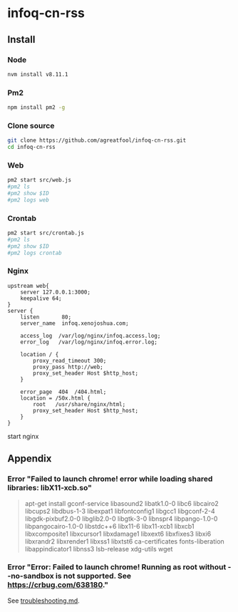 # infoq-cn-rss

## Install
### Node
```bash
nvm install v8.11.1
```

### Pm2
```bash
npm install pm2 -g
```

### Clone source
```bash
git clone https://github.com/agreatfool/infoq-cn-rss.git
cd infoq-cn-rss
```

### Web
```bash
pm2 start src/web.js
#pm2 ls
#pm2 show $ID
#pm2 logs web
```

### Crontab
```bash
pm2 start src/crontab.js
#pm2 ls
#pm2 show $ID
#pm2 logs crontab
```

### Nginx
```nginx
upstream web{
    server 127.0.0.1:3000;
    keepalive 64;
}
server {
    listen       80;
    server_name  infoq.xenojoshua.com;

    access_log  /var/log/nginx/infoq.access.log;
    error_log   /var/log/nginx/infoq.error.log;

    location / {
        proxy_read_timeout 300;
        proxy_pass http://web;
        proxy_set_header Host $http_host;
    }

    error_page  404  /404.html;
    location = /50x.html {
        root   /usr/share/nginx/html;
        proxy_set_header Host $http_host;
    }
}
```
start nginx

## Appendix
### Error "Failed to launch chrome! error while loading shared libraries: libX11-xcb.so"

> apt-get install gconf-service libasound2 libatk1.0-0 libc6 libcairo2 libcups2 libdbus-1-3 libexpat1 libfontconfig1 libgcc1 libgconf-2-4 libgdk-pixbuf2.0-0 libglib2.0-0 libgtk-3-0 libnspr4 libpango-1.0-0 libpangocairo-1.0-0 libstdc++6 libx11-6 libx11-xcb1 libxcb1 libxcomposite1 libxcursor1 libxdamage1 libxext6 libxfixes3 libxi6 libxrandr2 libxrender1 libxss1 libxtst6 ca-certificates fonts-liberation libappindicator1 libnss3 lsb-release xdg-utils wget

### Error "Error: Failed to launch chrome! Running as root without --no-sandbox is not supported. See https://crbug.com/638180."

See [troubleshooting.md](https://github.com/GoogleChrome/puppeteer/blob/master/docs/troubleshooting.md#setting-up-chrome-linux-sandbox).